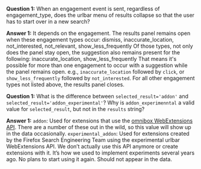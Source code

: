 **Question 1:** When an engagement event is sent, regardless of engagement_type, does the urlbar menu of results collapse so that the user has to start over in a new search?

**Answer 1:** It depends on the engagement. The results panel remains open when these engagement types occur: dismiss, inaccurate_location, not_interested, not_relevant, show_less_frequently
  Of those types, not only does the panel stay open, the suggestion also remains present for the following: inaccurate_location, show_less_frequently
  That means it's possible for more than one engagement to occur with a suggestion while the panel remains open. e.g., `inaccurate_location` followed by `click`, or `show_less_frequently` followed by `not_interested`.
  For all other engagement types not listed above, the results panel closes.

**Question 1:** What is the difference between `selected_result='addon'` and `selected_result='addon_experimental'`? Why is `addon_experimenntal` a valid value for `selected_result`, but not in the `results` string?

**Answer 1:** `addon`: Used for extensions that use the [omnibox WebExtensions API](https://developer.mozilla.org/en-US/docs/Mozilla/Add-ons/WebExtensions/API/omnibox). There are a number of these out in the wild, so this value will show up in the data occasionally.
  `experimental_addon`: Used for extensions created by the Firefox Search Engineering Team using the experimental urlbar WebExtensions API. We don’t actually use this API anymore or create extensions with it. It’s how we used to implement experiments several years ago. No plans to start using it again. Should not appear in the data.
   
    
